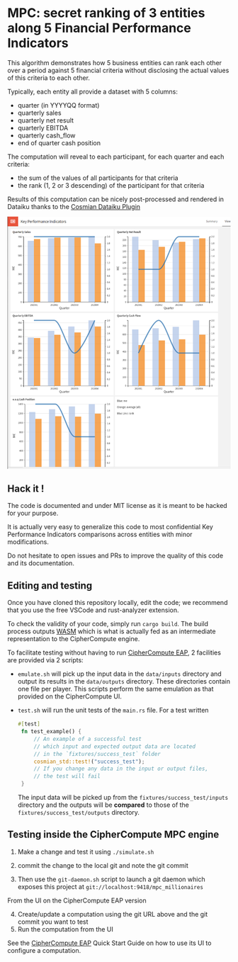 # MPC: secret ranking of 3 entities along 5 Financial Performance Indicators

This algorithm demonstrates how 5 business entities can rank each other over a period against 5 financial criteria without disclosing the actual values of this criteria to each other.

Typically, each entity all provide a dataset with 5 columns:

 - quarter (in YYYYQQ format)
 - quarterly sales
 - quarterly net result
 - quarterly EBITDA
 - quarterly cash_flow
 - end of quarter cash position

 The computation will reveal to each participant, for each quarter and each criteria:
 - the sum of the values of all participants for that criteria
 - the rank (1, 2 or 3 descending) of the participant for that criteria

Results of this computation can be nicely post-processed and rendered in Dataiku thanks to the [Cosmian Dataiku Plugin](https://github.com/Cosmian/cosmian-dataiku-plugin)

![dataiku KPIs](./dataiku_kpis.png)


## Hack it !

The code is documented and under MIT license as it is meant to be hacked for your purpose.

It is actually very easy to generalize this code to most confidential Key Performance Indicators comparisons across entities with minor modifications.

Do not hesitate to open issues and PRs to improve the quality of this code 
and its documentation.

## Editing and testing

Once you have cloned this repository locally, edit the code; 
we recommend that you use the free VSCode and rust-analyzer extension.

To check the validity of your code, simply run  `cargo build`. 
The build process outputs [WASM](https://fr.wikipedia.org/wiki/WebAssembly) which
is what is actually fed as an intermediate representation to the CipherCompute engine.

To facilitate testing without having to run [CipherCompute EAP](https://github.com/Cosmian/CipherCompute),  2 facilities are provided via 2 scripts:

 - `emulate.sh` will pick up the input data in the `data/inputs` directory 
  and output its results in the `data/outputs` directory. These directories contain one 
  file per player. This scripts perform the same emulation as that provided on the CipherCompute UI. 

 - `test.sh` will run the unit tests of the `main.rs` file. For a test written 
   ```rust
   #[test]
    fn test_example() {
        // An example of a successful test
        // which input and expected output data are located
        // in the `fixtures/success_test` folder
        cosmian_std::test!("success_test");
        // If you change any data in the input or output files,
        // the test will fail
    }
    ```
    The input data will be picked up from the `fixtures/success_test/inputs` directory and
    the outputs will be **compared** to those of the `fixtures/success_test/outputs` directory.

## Testing inside the CipherCompute MPC engine

1. Make a change and test it using `./simulate.sh`
2. commit the change to the local git and note the git commit

3. Then use the `git-daemon.sh` script to launch a git daemon which exposes this project at
`git://localhost:9418/mpc_millionaires`

From the UI on the CipherCompute EAP version

4. Create/update a computation using the git URL above and the git commit you want to test
5. Run the computation from the UI

See the [CipherCompute EAP](https://github.com/Cosmian/CipherCompute) Quick Start Guide
on how to use its UI to configure a computation.
